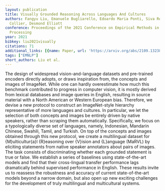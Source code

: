 ```yaml
---
layout: publication
title: Visually Grounded Reasoning Across Languages And Cultures
authors: Fangyu Liu, Emanuele Bugliarello, Edoardo Maria Ponti, Siva Reddy, Nigel
  Collier, Desmond Elliott
conference: Proceedings of the 2021 Conference on Empirical Methods in Natural Language
  Processing
year: 2021
bibkey: liu2021visually
citations: 71
additional_links: [{name: Paper, url: 'https://arxiv.org/abs/2109.13238'}]
tags: ["EMNLP"]
short_authors: Liu et al.
---
```

The design of widespread vision-and-language datasets and pre-trained
encoders directly adopts, or draws inspiration from, the concepts and images of
ImageNet. While one can hardly overestimate how much this benchmark contributed
to progress in computer vision, it is mostly derived from lexical databases and
image queries in English, resulting in source material with a North American or
Western European bias. Therefore, we devise a new protocol to construct an
ImageNet-style hierarchy representative of more languages and cultures. In
particular, we let the selection of both concepts and images be entirely driven
by native speakers, rather than scraping them automatically. Specifically, we
focus on a typologically diverse set of languages, namely, Indonesian, Mandarin
Chinese, Swahili, Tamil, and Turkish. On top of the concepts and images
obtained through this new protocol, we create a multilingual dataset for
\{M\}ulticultur\{a\}l \{R\}easoning over \{V\}ision and \{L\}anguage (MaRVL) by eliciting
statements from native speaker annotators about pairs of images. The task
consists of discriminating whether each grounded statement is true or false. We
establish a series of baselines using state-of-the-art models and find that
their cross-lingual transfer performance lags dramatically behind supervised
performance in English. These results invite us to reassess the robustness and
accuracy of current state-of-the-art models beyond a narrow domain, but also
open up new exciting challenges for the development of truly multilingual and
multicultural systems.